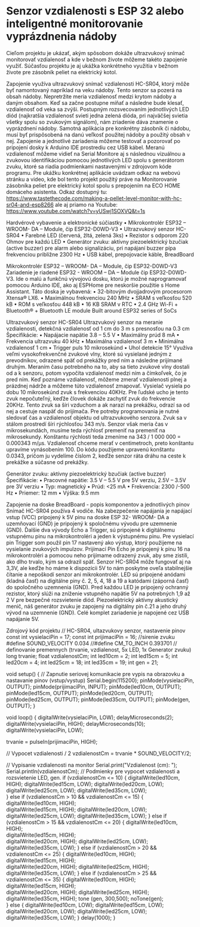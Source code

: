 # Senzor vzdialenosti s ESP 32 alebo inteligentné monitorovanie vyprázdnenia nádoby
Cieľom projektu je ukázať, akým spôsobom dokáže ultrazvukový snímač monitorovať vzdialenosť a kde v bežnom živote môžeme takéto zapojenie využiť. Súčasťou projektu je aj ukážka konkrétneho využitia v bežnom živote pre zásobník peliet na elektrický kotol.

Zapojenie využíva ultrazvukový snímač vzdialenosti HC-SR04, ktorý môže byť namontovaný napríklad na veku nádoby. Tento senzor sa pozerá na obsah nádoby. Nepretržite meria vzdialenosť medzi krytom nádoby a daným obsahom. Keď sa začne postupne míňať a následne bude klesať, vzdialenosť od veka sa zvýši. Postupným rozsvecovaním jednotlivých LED diód (najkratšia vzdialenosť svieti jedna zelená dióda, pri najväčšej svietia všetky spolu so zvukovým signálom), nám zriadenie dáva znamenie o vyprázdnení nádoby. Samotná aplikácia pre konkrétny zásobník či nádobu, musí byť prispôsobená na danú veľkosť použitej nádoby a použitý obsah v nej. 
Zapojenie a jednotlivé zariadenia môžeme testovať a pozorovať po pripojení dosky k Arduino IDE prostrediu cez USB kábel. Meranú vzdialenosť môžeme vidieť na Serial Monitore aj s následnou vizuálnou a zvukovou identifikáciou pomocou jednotlivých LED spolu s generátorom zvuku, ktoré sa riadia podmienkami nastavenými v zdrojovom kóde programu.
Pre ukážku konkrétnej aplikácie uvádzam odkaz na webovú stránku a video, kde bol tento projekt použitý práve na Monitorovanie zásobníka peliet pre elektrický kotol spolu s prepojením na  ECO HOME domáceho asistenta. Odkaz dostupný tu: https://www.tastethecode.com/making-a-pellet-level-monitor-with-hc-sr04-and-esp8266 ale aj priamo na Youtube: 
https://www.youtube.com/watch?v=yUSwj1SOXVQ&t=1s

Hardvérové vybavenie a elektronické súčiastky
•	Mikrokontrolér ESP32 – WROOM- DA – Module, čip ESP32-D0WD-V3
•	Ultrazvukový senzor HC-SR04
•	Farebné LED (červená, žltá, zelená 3ks)
•	Rezistor s odporom 220 Ohmov pre každú LED
•	Generátor zvuku: aktívny piezoelektrický bzučiak (active buzzer) pre alarm alebo signalizáciu, pri napájaní buzzer pípa frekvenciou približne 2300 Hz
•	USB kábel, prepojovacie káble, BreadBoard

Mikrokontrolér ESP32 – WROOM- DA – Module, čip ESP32-D0WD-V3
Zariadenie je riadené ESP32 - WROOM – DA – Module čip ESP32-D0WD-V3.  Ide o malú a funkčnú vývojovú dosku, ktorú je možné naprogramovať pomocou Arduino IDE, ako aj ESPHome pre neskoršie použitie s Home Assistant. Táto doska je vybavená:
•	32-bitovým dvojjadrovým procesorom Xtensa® LX6.
•	Maximálnou frekvenciou 240 MHz
•	SRAM s veľkosťou 520 kB 
•	ROM s veľkosťou 448 kB
•	16 KB SRAM v RTC
•	2.4 GHz Wi-Fi + Bluetooth® + Bluetooth LE module Built around ESP32 series of SoCs

Ultrazvukový senzor HC-SR04
Ultrazvukový senzor na meranie vzdialenosti, detekčná vzdialenosť od 1 cm do 3 m s presnosťou na 0.3 cm
Špecifikácie:
•	Napájacie napätie 3.8 – 5.5 V
•	Maximálny prúd 8 mA
•	Frekvencia ultrazvuku 40 kHz
•	Maximálna vzdialenosť 3 m
•	Minimálna vzdialenosť 1 cm
•	Trigger puls 10 mikrosekúnd
•	Uhol detekcie 15°
Využíva veľmi vysokofrekvenčné zvukové vlny, ktoré sú vysielané jedným z prevodníkov, odrazené späť od prekážky pred ním a následne prijímané druhým. Meraním času potrebného na to, aby sa tieto zvukové vlny dostali od a k senzoru, potom vypočíta vzdialenosť medzi ním a čímkoľvek, čo je pred ním. Keď poznáme vzdialenosť, môžeme zmerať vzdialenosti plnej a prázdnej nádrže a môžeme túto vzdialenosť zmapovať. 
Vysielač vysiela po dobu 10 mikrosekúnd zvuk s frekvenciou 40KHz. Pre ľudské ucho je tento zvuk nepočuteľný, keďže človek dokáže zachytiť zvuk do frekvencie 20KHz. Tento zvuk sa šíri vzduchom a ak narazí na prekážku, odrazí sa od nej a cestuje naspäť do prijímača. Pre potreby programovania je nutné sledovať čas a vzdialenosť objektu od ultrazvukového senzora. Zvuk sa v stálom prostredí šíri rýchlosťou 343 m/s. Senzor však meria čas v mikrosekundách, musíme teda rýchlosť premeniť na premeniť na mikrosekundy. Konštantu rýchlosti teda zmeníme na 343 / 1 000 000 = 0.000343 m/µs. Vzdialenosť chceme merať v centimetroch, preto konštantu upravíme vynásobením 100. Do kódu použijeme upravenú konštantu 0.0343, pričom ju vydelíme číslom 2, keďže senzor ráta dráhu na ceste k prekážke a súčasne od prekážky.

Generátor zvuku: aktívny piezoelektrický bzučiak (active buzzer)
Špecifikácie:
•	Pracovné napätie: 3.5 V – 5.5 V pre 5V verziu, 2.5V – 3.5V pre 3V verziu 
•	Typ: magnetický 
•	Prúd: <25 mA 
•	Frekvencia: 2300 /-500 Hz 
•	Priemer: 12 mm 
•	Výška: 9.5 mm  

Zapojenie na doske BreadBoard - popis komponentov a jednotlivých pinov
Snímač HC-SR04 používa 4 vodiče. Na zabezpečenie napájania je napájací vstup (VCC) pripojený k 5V pinu na doske ESP 32- WROOM- DA a uzemňovací (GND) je pripojený k spoločnému vývodu pre uzemnenie (GND). Ďalšie dva vývody Echo a Trigger, sú pripojené k digitálnemu vstupnému pinu na mikrokontroléri a jeden k výstupnému pinu. Pre vysielací pin Trigger som použil pin 17 nastavený ako výstup, ktorý použijeme na vysielanie zvukových impulzov. Prijímací Pin Echo je pripojený k pinu 16 na mikrokontroléri a pomocou neho prijímame odrazený zvuk, aby sme zistili, ako dlho trvalo, kým sa odrazil späť. Senzor HC-SR04 môže fungovať aj na 3,3V, ale keďže ho máme k dispozícii 5V to nám poskytne oveľa stabilnejšie čítanie a nepoškodí senzor ani mikrokontrolér. LED sú pripojené anódami  (kladná časť) na digitálne piny č. 2, 5, 4, 18 a 19 a katódami  (záporná časť) do spoločného uzemnenia (GND). Pred každou LED je pripojený ochranný rezistor, ktorý slúži na zníženie vstupného napätie 5V na potrebných 1,9 až 2 V pre bezpečné rozsvietenie diód. Piezoelektrický aktívny akustický menič, náš generátor zvuku je zapojený na digitálny pin  č.21 a jeho druhý vývod na uzemnenie (GND). Celé komplet zariadenie je napojené cez USB napájanie 5V.

Zdrojový kód projektu
// HC-SR04, ultazvukovy senzor, nastavenie pinov
const int vysielaciPin = 17;
const int prijimaciPin = 16;
//sirenie zvuku
#define SOUND_VELOCITY 0.034
//#define CM_TO_INCH 0.393701
// definovanie premennych (trvanie, vzdialenost, 5x LED, 1x Generator zvuku)
long trvanie; 
float vzdialenostCm;
int led10cm = 2;
int led15cm = 5;
int led20cm = 4;
int led25cm = 18;
int led35cm = 19;
int gen = 21;

void setup() {
  // Zapnutie seriovej komunikacie pre vypis na obrazovku a nastavanie pinov (vstup/vystup)
  Serial.begin(115200); 
  pinMode(vysielaciPin, OUTPUT);
  pinMode(prijimaciPin, INPUT);
  pinMode(led10cm, OUTPUT);
  pinMode(led15cm, OUTPUT);
  pinMode(led20cm, OUTPUT);
  pinMode(led25cm, OUTPUT);
  pinMode(led35cm, OUTPUT);
  pinMode(gen, OUTPUT);
}

void loop() {
  digitalWrite(vysielaciPin, LOW);
  delayMicroseconds(2);
  digitalWrite(vysielaciPin, HIGH);
  delayMicroseconds(10);
  digitalWrite(vysielaciPin, LOW);
  
  trvanie = pulseIn(prijimaciPin, HIGH);
  
  // Vypocet vzdialenosti / 2
  vzdialenostCm = trvanie * SOUND_VELOCITY/2;
  
  
  // Vypisanie vzdialenosti na monitor
  Serial.print("Vzdialenost (cm): ");
  Serial.println(vzdialenostCm);
  // Podmienky pre vypocet vzdialenosti a rozsvietenie LED, gen.
if (vzdialenostCm <= 10) {
    digitalWrite(led10cm, HIGH); 
    digitalWrite(led15cm, LOW);
    digitalWrite(led20cm, LOW);
    digitalWrite(led25cm, LOW); 
    digitalWrite(led35cm, LOW);   
} else if (vzdialenostCm > 10 && vzdialenostCm <= 15) {
    digitalWrite(led10cm, HIGH);  
    digitalWrite(led15cm, HIGH); 
    digitalWrite(led20cm, LOW);  
    digitalWrite(led25cm, LOW);
    digitalWrite(led35cm, LOW);
} else if (vzdialenostCm > 15 && vzdialenostCm <= 20) {
    digitalWrite(led10cm, HIGH);  
    digitalWrite(led15cm, HIGH);  
    digitalWrite(led20cm, HIGH); 
    digitalWrite(led25cm, LOW);
    digitalWrite(led35cm, LOW);
} else if (vzdialenostCm > 20 && vzdialenostCm <= 25) {
    digitalWrite(led10cm, HIGH);  
    digitalWrite(led15cm, HIGH);  
    digitalWrite(led20cm, HIGH); 
    digitalWrite(led25cm, HIGH);
    digitalWrite(led35cm, LOW);
} else if (vzdialenostCm > 25 && vzdialenostCm <= 35) {
    digitalWrite(led10cm, HIGH);  
    digitalWrite(led15cm, HIGH);  
    digitalWrite(led20cm, HIGH);
    digitalWrite(led25cm, HIGH);
    digitalWrite(led35cm, HIGH);
    tone (gen, 300,500);
    noTone(gen);  
}
else {
    digitalWrite(led10cm, LOW);
    digitalWrite(led15cm, LOW);
    digitalWrite(led20cm, LOW);
    digitalWrite(led25cm, LOW);
    digitalWrite(led35cm, LOW);
}
  delay(1000);
}
